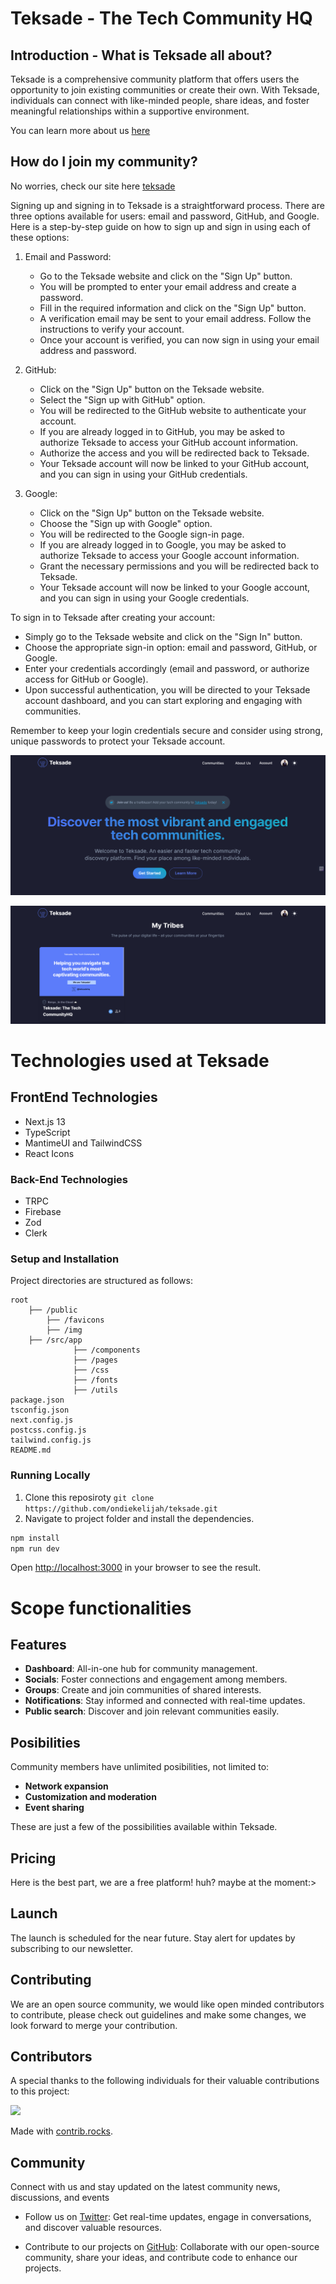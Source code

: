 # Teksade - The Tech Community HQ

## Introduction - What is Teksade all about?

Teksade is a comprehensive community platform that offers users the opportunity to join existing communities or create their own. With Teksade, individuals can connect with like-minded people, share ideas, and foster meaningful relationships within a supportive environment.

You can learn more about us [here](https://www.teksade.com/about)

## How do I join my community?

No worries, check our site here [teksade](https://teksade.com)

Signing up and signing in to Teksade is a straightforward process. There are three options available for users: email and password, GitHub, and Google. Here is a step-by-step guide on how to sign up and sign in using each of these options:

1. Email and Password:

   - Go to the Teksade website and click on the "Sign Up" button.
   - You will be prompted to enter your email address and create a password.
   - Fill in the required information and click on the "Sign Up" button.
   - A verification email may be sent to your email address. Follow the instructions to verify your account.
   - Once your account is verified, you can now sign in using your email address and password.

2. GitHub:

   - Click on the "Sign Up" button on the Teksade website.
   - Select the "Sign up with GitHub" option.
   - You will be redirected to the GitHub website to authenticate your account.
   - If you are already logged in to GitHub, you may be asked to authorize Teksade to access your GitHub account information.
   - Authorize the access and you will be redirected back to Teksade.
   - Your Teksade account will now be linked to your GitHub account, and you can sign in using your GitHub credentials.

3. Google:
   - Click on the "Sign Up" button on the Teksade website.
   - Choose the "Sign up with Google" option.
   - You will be redirected to the Google sign-in page.
   - If you are already logged in to Google, you may be asked to authorize Teksade to access your Google account information.
   - Grant the necessary permissions and you will be redirected back to Teksade.
   - Your Teksade account will now be linked to your Google account, and you can sign in using your Google credentials.

To sign in to Teksade after creating your account:

- Simply go to the Teksade website and click on the "Sign In" button.
- Choose the appropriate sign-in option: email and password, GitHub, or Google.
- Enter your credentials accordingly (email and password, or authorize access for GitHub or Google).
- Upon successful authentication, you will be directed to your Teksade account dashboard, and you can start exploring and engaging with communities.

Remember to keep your login credentials secure and consider using strong, unique passwords to protect your Teksade account.

![Home Page](image-1.png)

![My Communities, joined](image.png)

# Technologies used at Teksade

## FrontEnd Technologies

- Next.js 13
- TypeScript
- MantimeUI and TailwindCSS
- React Icons

### Back-End Technologies

- TRPC
- Firebase
- Zod
- Clerk

### Setup and Installation

Project directories are structured as follows:

```
root
    ├── /public
        ├── /favicons
        ├── /img
    ├── /src/app
              ├── /components
              ├── /pages
              ├── /css
              ├── /fonts
              ├── /utils
package.json
tsconfig.json
next.config.js
postcss.config.js
tailwind.config.js
README.md
```

### Running Locally

1. Clone this reposiroty `git clone https://github.com/ondiekelijah/teksade.git`
2. Navigate to project folder and install the dependencies.

```bash
npm install
npm run dev
```

Open [http://localhost:3000](http://localhost:3000) in your browser to see the result.

# Scope functionalities

## Features

- **Dashboard**: All-in-one hub for community management.
- **Socials**: Foster connections and engagement among members.
- **Groups**: Create and join communities of shared interests.
- **Notifications**: Stay informed and connected with real-time updates.
- **Public search**: Discover and join relevant communities easily.

## Posibilities
 Community members have unlimited posibilities, not limited to:
  - **Network expansion**
  - **Customization and moderation**
  - **Event sharing**

These are just a few of the possibilities available within Teksade.

## Pricing

Here is the best part, we are a free platform! huh? maybe at the moment:>

## Launch 
The launch is scheduled for the near future.  Stay alert for updates by subscribing to our newsletter. 

## Contributing
We are an open source community, we would like open minded contributors to contribute, please check out guidelines and make some changes, we look forward to merge your contribution.

## Contributors
A special thanks to the following individuals for their valuable contributions to this project:

<a href="https://github.com/ondiekelijah/teksade/graphs/contributors">
  <img src="https://contrib.rocks/image?repo=ondiekelijah/teksade" />
</a>

Made with [contrib.rocks](https://contrib.rocks).

## Community 
Connect with us and stay updated on the latest community news, discussions, and events

- Follow us on [Twitter](https://twitter.com/teksadehq): Get real-time updates, engage in conversations, and discover valuable resources.

- Contribute to our projects on [GitHub](https://github.com/ondiekelijah/teksade): Collaborate with our open-source community, share your ideas, and contribute code to enhance our projects.